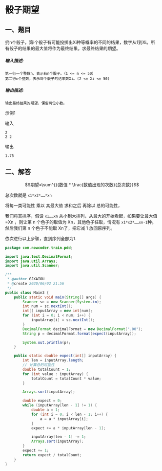 # 骰子期望

## 一、题目

扔n个骰子，第i个骰子有可能投掷出Xi种等概率的不同的结果，数字从1到Xi。所有骰子的结果的最大值将作为最终结果。求最终结果的期望。

##### **输入描述:**

```
第一行一个整数n，表示有n个骰子。（1 <= n <= 50）
第二行n个整数，表示每个骰子的结果数Xi。(2 <= Xi <= 50)
```

##### **输出描述:**

```
输出最终结果的期望，保留两位小数。
```

示例1

输入

```
2
2 2
```

输出

```
1.75
```



## 二、解答

$$期望=\sum^{}{数值 * \frac{数值出现的次数}{总次数}}$$

总次数就是 `x1*x2*……*xn` 

将每一类可能性 乘以 其最大值 求和之后 再除以 总的可能性，

  我们将其排序，假设 `x1……xn` 从小到大排列，从最大的开始看起，如果要让最大值=Xn ，则让第 n 个色子的取值为 Xn，其他色子任取，情况有 `x1*x2*……xn-1`种。然后我们第 n 个色子不能取 Xn了，把它减 1 放回原序列。 

  依次进行以上步骤，直到序列全部为1.

```java
package com.nowcoder.train.pdd;

import java.text.DecimalFormat;
import java.util.Arrays;
import java.util.Scanner;

/**
 * @author GJXAIOU
 * @create 2020/06/02 21:56
 */
public class Main3 {
    public static void main(String[] args) {
        Scanner sc = new Scanner(System.in);
        int num = sc.nextInt();
        int[] inputArray = new int[num];
        for (int i = 0; i < num; i++) {
            inputArray[i] = sc.nextInt();
        }
        DecimalFormat decimalFormat = new DecimalFormat(".00");
        String p = decimalFormat.format(expect(inputArray));

        System.out.println(p);
    }

    public static double expect(int[] inputArray) {
        int len = inputArray.length;
        // 计算总的可能性
        double totalCount = 1;
        for (int value : inputArray) {
            totalCount = totalCount * value;
        }

        Arrays.sort(inputArray);

        double expect = 0;
        while (inputArray[len - 1] != 1) {
            double a = 1;
            for (int i = 0; i < len - 1; i++) {
                a = a * inputArray[i];
            }
            expect += a * inputArray[len - 1];

            inputArray[len - 1] -= 1;
            Arrays.sort(inputArray);
        }
        expect += 1;
        return expect / totalCount;
    }
}
```

